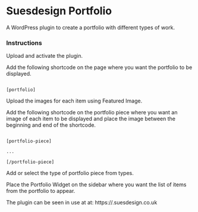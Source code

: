 # Suesdesign Portfolio

A WordPress plugin to create a portfolio with different types of work.

### Instructions

Upload and activate the plugin.

Add the following shortcode on the page where you want the portfolio to be displayed.

```

[portfolio]

```

Upload the images for each item using Featured Image.

Add the following shortcode on the portfolio piece where you want an image of each item to be displayed and place the image between the beginning and end of the shortcode.

```

[portfolio-piece]

...

[/portfolio-piece]

```

Add or select the type of portfolio piece from types.

Place the Portfolio Widget on the sidebar where you want the list of items from the portfolio to appear.


The plugin can be seen in use at at: https://.suesdesign.co.uk

